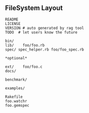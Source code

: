 FileSystem Layout
-----------------

	README
	LICENSE
	VERSION # auto generated by rag tool
	TODO  # let users know the future

	bin/
	lib/ 	foo/foo.rb
	spec/ spec_helper.rb foo/foo_spec.rb

	*optional*
	
	ext/ 	foo/foo.c
	docs/

	benchmark/

	examples/

	Rakefile
	foo.watchr
	foo.gemspec 

